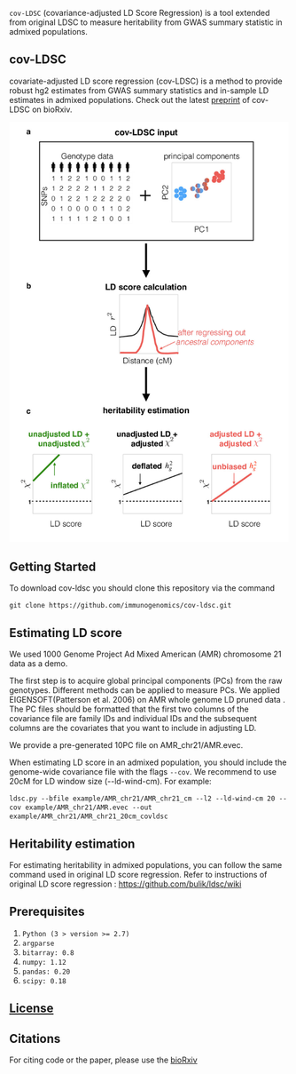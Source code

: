 `cov-LDSC` (covariance-adjusted LD Score Regression) is a tool extended from original LDSC to measure heritability from GWAS summary statistic in admixed populations.

## cov-LDSC
covariate-adjusted LD score regression (cov-LDSC) is a method to provide robust hg2 estimates from GWAS summary statistics and in-sample LD estimates in admixed populations. Check out the latest [preprint](https://www.biorxiv.org/content/early/2018/12/22/503144) of cov-LDSC on bioRxiv.

![ ](manuscript/figures/Figure1-covLDSC_overview.jpg)


## Getting Started
To download cov-ldsc you should clone this repository via the command
```
git clone https://github.com/immunogenomics/cov-ldsc.git
```
## Estimating LD score
We used 1000 Genome Project Ad Mixed American (AMR) chromosome 21 data as a demo. 

The first step is to acquire global principal components (PCs) from the raw genotypes. Different methods can be applied to measure PCs. We applied EIGENSOFT(Patterson et al. 2006) on AMR whole genome LD pruned data .
The PC files should be formatted that the first two columns of the covariance file are family IDs and individual IDs and the subsequent columns are the covariates that you want to include in adjusting LD.

We provide a pre-generated 10PC file on AMR_chr21/AMR.evec. 

When estimating LD score in an admixed population, you should include the genome-wide covariance file with the flags `--cov`. We recommend to use 20cM for LD window size (--ld-wind-cm). For example:
```
ldsc.py --bfile example/AMR_chr21/AMR_chr21_cm --l2 --ld-wind-cm 20 --cov example/AMR_chr21/AMR.evec --out example/AMR_chr21/AMR_chr21_20cm_covldsc
```


## Heritability estimation
For estimating heritability in admixed populations, you can follow the same command used in original LD score regression. Refer to instructions of original LD score regression : https://github.com/bulik/ldsc/wiki

## Prerequisites 
1. `Python (3 > version >= 2.7)`
2. `argparse` 
3. `bitarray: 0.8` 
4. `numpy: 1.12` 
5. `pandas: 0.20` 
6. `scipy: 0.18` 

## [License](https://github.com/immunogenomics/cov-ldsc/blob/master/LICENSE)

## Citations 
For citing code or the paper, please use the [bioRxiv](https://www.biorxiv.org/content/early/2018/12/22/503144)


